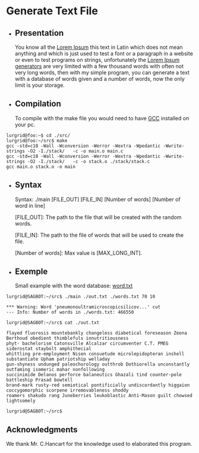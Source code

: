 # Generate Text File


* ## Presentation

	You know all the [Lorem Ipsum](https://www.lipsum.com/) this text in Latin which does not mean anything and which is just used to test a font or a paragraph in a website or even to test programs on strings, unfortunately the [Lorem Ipsum generators](https://loremipsum.io/) are very limited with a few thousand words with often not very long words, then with my simple program, you can generate a text with a database of words given and a number of words, now the only limit is your storage.
	
* ## Compilation

	To compile with the make file you would need to have [GCC](https://gcc.gnu.org/) installed on your pc.

```console
lurgrid@foo:~$ cd ./src/
lurgrid@foo:~/src$ make
gcc -std=c18 -Wall -Wconversion -Werror -Wextra -Wpedantic -Wwrite-strings -O2 -I./stack/   -c -o main.o main.c
gcc -std=c18 -Wall -Wconversion -Werror -Wextra -Wpedantic -Wwrite-strings -O2 -I./stack/   -c -o stack.o ./stack/stack.c
gcc main.o stack.o -o main
```

* ## Syntax

	
	Syntax: ./main [FILE_OUT] [FILE_IN] [Number of words] [Number of word in line]

	[FILE_OUT]: The path to the file that will be created with the random words.

	[FILE_IN]: The path to the file of words that will be used to create the file.

	[Number of words]: Max value is [MAX_LONG_INT].
	
* ## Exemple

	Small example with the word database: [word.txt](./word.txt)

```console
lurgrid@SAGBOT:~/src$ ./main ./out.txt ./words.txt 70 10

*** Warning: Word 'pneumonoultramicroscopicsilicov...' cut
--- Info: Number of words in ./words.txt: 466550

lurgrid@SAGBOT:~/src$ cat ./out.txt 

flayed fluorosis mountebankly changeless diabetical foreseason Zeona Berthoud obedient thimblefuls innutritiousness
phyt- bachelorism Catonsville Alcalzar circumventer C.T. PMEG siderostat staybolt amphithecial
whittling pre-employment Nisen consuetude microlepidopteran inshell substantiate Upham patriotship welladay
gun-shyness undunged paleochorology outthrob Dothiorella unconstantly outfaming isomeric mahar nonfollowing
succinimide Delanos perforce balaneutics Ghazali tind counter-pole battleship Prasad bowtell
brand-mark rusty-red semiotical pontificially undiscordantly higgaion coccygomorphic scorpene irremovableness shoddy
roamers shakudo rang Juneberries leukoblastic Anti-Mason guilt chowsed lightsomely

lurgrid@SAGBOT:~/src$ 

```

## Acknowledgments

We thank Mr. C.Hancart for the knowledge used to elaborated this program.